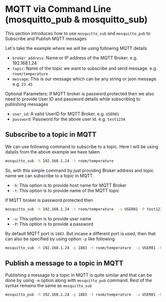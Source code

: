 # MQTT via Command Line (mosquitto_pub & mosquitto_sub)

This section introduces how to use `mosquitto_sub` and `mosquitto_pub` to Subscribe and Publish MQTT messages

Let's take the example where we will be using following MQTT details

* `broker_address`: Name or IP address of the MQTT Broker. e.g. 192.168.1.24
* `topic`: Name of the topic we want to subscribe and send message. e.g. `room/temperature`
* `message`: This is our message which can be any string or json message. e.g. `23.45`

Optional Parameters: If MQTT broker is password protected then we also need to provide User ID and password details while subscribing to publishing messages

* `user_id`: A valid UserID for MQTT Broker. e.g. `USER01`
* `password`: Password for the above user id. e.g. `test1234`

## Subscribe to a topic in MQTT

We can use following command to subscribe to a topic. Here I will be using datails from the above example we have taken

```bash
mosquitto_sub -h 192.168.1.24 -t room/temperature 
```
So, with this simple command by just providing Broker address and topic name we can subscribe to a topic in MQTT. 

* `-h`: This option is to provide host name for MQTT Broker
* `-t`: This option is to provide name of the MQTT topic

If MQTT broker is password protected then 
```bash
mosquitto_sub -h 192.168.1.24 -t room/temperature  -u USER01 -P test1234
```

* `-u`: This option is to provide user name
* `-P`: This option is to provide a password

By default MQTT port is `1883`. But incase a different port is used, then that can also be specified by using option `-p` like following

```bash
mosquitto_sub -h 192.168.1.24 -p 1883 -t room/temperature  -u USER01 -P test1234
```

## Publish a message to a topic in MQTT

Publishing a message to a topic in MQTT is quite similar and that can be done by using `-m` option along with `mosquitto_pub` command. Rest of the syntax remains the same as `mosquitto_sub`

```bash
mosquitto_pub -h 192.168.1.24 -p 1883 -t room/temperature  -u USER01 -P test1234 -m "23.45"
```